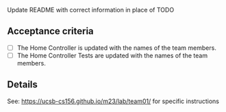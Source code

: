 Update README with correct information in place of TODO

## Acceptance criteria

- [ ] The Home Controller is updated with the names of the team members.
- [ ] The Home Controller Tests are updated with the names of the team members.

## Details

See: <https://ucsb-cs156.github.io/m23/lab/team01/> for specific instructions